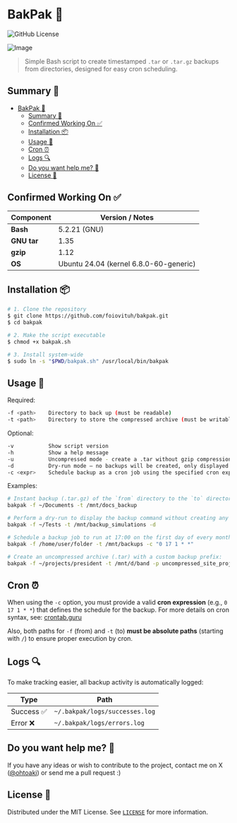 # BakPak 💾
![GitHub License](https://img.shields.io/github/license/foiovituh/bakpak)

![Image](https://github.com/user-attachments/assets/dc80cff7-71da-46af-9371-8802f7f191b3)

>Simple Bash script to create timestamped `.tar` or `.tar.gz` backups from directories, designed for easy cron scheduling.

## Summary 📌
- [BakPak 💾](#bakpak-)
  - [Summary 📌](#summary-)
  - [Confirmed Working On ✅](#confirmed-working-on-)
  - [Installation 📦](#installation-)
  - [Usage 🚀](#usage-)
  - [Cron ⏰](#cron-)
  - [Logs 🔍](#logs-)
  - [Do you want help me? 👥](#do-you-want-help-me-)
  - [License 📄](#license-️)

## Confirmed Working On ✅
| Component   | Version / Notes                        |
| ----------- | -------------------------------------- |
| **Bash**    | 5.2.21 (GNU)                           |
| **GNU tar** | 1.35                                   |
| **gzip**    | 1.12                                   |
| **OS**      | Ubuntu 24.04 (kernel 6.8.0-60-generic) |

## Installation 📦
```bash
# 1. Clone the repository
$ git clone https://github.com/foiovituh/bakpak.git
$ cd bakpak

# 2. Make the script executable
$ chmod +x bakpak.sh

# 3. Install system‑wide
$ sudo ln -s "$PWD/bakpak.sh" /usr/local/bin/bakpak
```

## Usage 🚀
Required:
```bash
-f <path>    Directory to back up (must be readable)
-t <path>    Directory to store the compressed archive (must be writable)
```

Optional:
```bash
-v           Show script version
-h           Show a help message
-u           Uncompressed mode - create a .tar without gzip compression
-d           Dry-run mode — no backups will be created, only displayed
-c <expr>    Schedule backup as a cron job using the specified cron expression
```

Examples:
```bash
# Instant backup (.tar.gz) of the `from` directory to the `to` directory:
bakpak -f ~/Documents -t /mnt/docs_backup

# Perform a dry-run to display the backup command without creating any files:
bakpak -f ~/Tests -t /mnt/backup_simulations -d

# Schedule a backup job to run at 17:00 on the first day of every month using cron:
bakpak -f /home/user/folder -t /mnt/backups -c "0 17 1 * *"

# Create an uncompressed archive (.tar) with a custom backup prefix:
bakpak -f ~/projects/president -t /mnt/d/band -p uncompressed_site_project -u
```

## Cron ⏰
When using the `-c` option, you must provide a valid **cron expression** (e.g., `0 17 1 * *`) that defines the schedule for the backup. For more details on cron syntax, see: [crontab.guru](https://crontab.guru/)

Also, both paths for `-f` (from) and `-t` (to) **must be absolute paths** (starting with `/`) to ensure proper execution by cron.

## Logs 🔍
To make tracking easier, all backup activity is automatically logged:

| Type       | Path                                      |
|------------|-------------------------------------------|
| Success ✅ | `~/.bakpak/logs/successes.log`            |
| Error   ❌ | `~/.bakpak/logs/errors.log`               |

## Do you want help me? 👥
If you have any ideas or wish to contribute to the project, contact me on X (<a href="https://x.com/ohtoaki" target="_blank">@ohtoaki</a>) or send me a pull request :)

## License 📄
Distributed under the MIT License. See [`LICENSE`](LICENSE) for more information.
